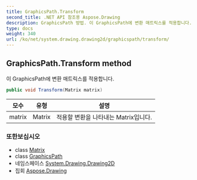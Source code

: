 ```yaml
---
title: GraphicsPath.Transform
second_title: .NET API 참조용 Aspose.Drawing
description: GraphicsPath 방법. 이 GraphicsPath에 변환 매트릭스를 적용합니다.
type: docs
weight: 340
url: /ko/net/system.drawing.drawing2d/graphicspath/transform/
---
```

## GraphicsPath.Transform method

이 GraphicsPath에 변환 매트릭스를 적용합니다.

```csharp
public void Transform(Matrix matrix)
```

| 모수 | 유형 | 설명 |
| --- | --- | --- |
| matrix | Matrix | 적용할 변환을 나타내는 Matrix입니다. |

### 또한보십시오

* class [Matrix](../../matrix/)
* class [GraphicsPath](../)
* 네임스페이스 [System.Drawing.Drawing2D](../../graphicspath/)
* 집회 [Aspose.Drawing](../../../)


